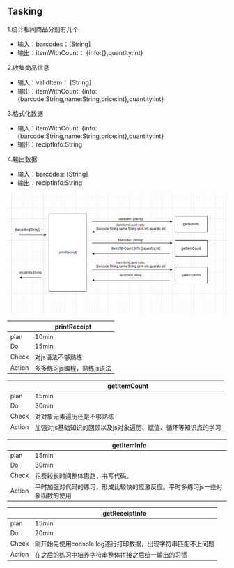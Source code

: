 ## Tasking

1.统计相同商品分别有几个

* 输入：barcodes：[String]
* 输出：itemWithCount： {info:{},quantity:int}

2.收集商品信息

* 输入：validItem： [String]
* 输出：itemWithCount:  {info:{barcode:String,name:String,price:int},quantity:int}

3.格式化数据

* 输入：itemWithCount:  {info:{barcode:String,name:String,price:int},quantity:int}
* 输出：reciptInfo:String

4.输出数据

* 输入：barcodes: [String]
* 输出：reciptInfo:String


![123](picture.jpg)


| | printReceipt
--|--
plan | 10min 
Do | 15min 
Check | 对js语法不够熟练
Action | 多多练习js编程，熟练js语法


| | getItemCount    
--|--
plan | 15min 
Do | 30min 
Check | 对对象元素遍历还是不够熟练 
Action | 加强对js基础知识的回顾以及js对象遍历、赋值、循环等知识点的学习 


| | getItemInfo   
--|--
plan | 15min 
Do | 30min 
Check | 花费较长时间整体思路，书写代码。 
Action | 平时加强对代码的练习，形成比较快的应激反应。平时多练习js一些对象函数的使用 


| | getReceiptInfo  
--|--
plan | 15min
Do | 20min 
Check | 刚开始先使用console.log逐行打印数据，出现字符串匹配不上问题 
Action | 在之后的练习中培养字符串整体拼接之后统一输出的习惯
